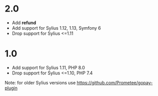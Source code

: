 # 2.0

- Add **refund**
- Add support for Sylius 1.12, 1.13, Symfony 6
- Drop support for Sylius <=1.11

# 1.0

- Add support for Sylius 1.11, PHP 8.0
- Drop support for Sylius <=1.10, PHP 7.4

Note: for older Sylius versions use https://github.com/Prometee/gopay-plugin
